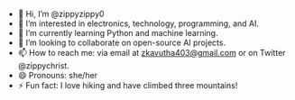 - 👋 Hi, I’m @zippyzippy0
- 👀 I’m interested in electronics, technology, programming, and AI.
- 🌱 I’m currently learning Python and machine learning.
- 💞️ I’m looking to collaborate on open-source AI projects.
- 📫 How to reach me: via email at zkavutha403@gmail.com or on Twitter @zippychrist.
- 😄 Pronouns: she/her
- ⚡ Fun fact: I love hiking and have climbed three mountains!


<!---
zippyzippy0/zippyzippy0 is a ✨ special ✨ repository because its `README.md` (this file) appears on your GitHub profile.
You can click the Preview link to take a look at your changes.
--->
